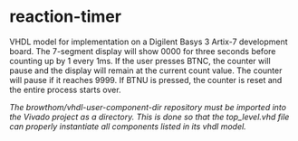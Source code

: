 # reaction-timer
VHDL model for implementation on a Digilent Basys 3 Artix-7 development board. The 7-segment display will show 0000 for three seconds before counting up by 1 every 1ms. If the user presses BTNC, the counter will pause and the display will remain at the current count value. The counter will pause if it reaches 9999. If BTNU is pressed, the counter is reset and the entire process starts over.

_The browthom/vhdl-user-component-dir repository must be imported into the Vivado project as a directory. This is done so that the top_level.vhd file can properly instantiate all components listed in its vhdl model._
